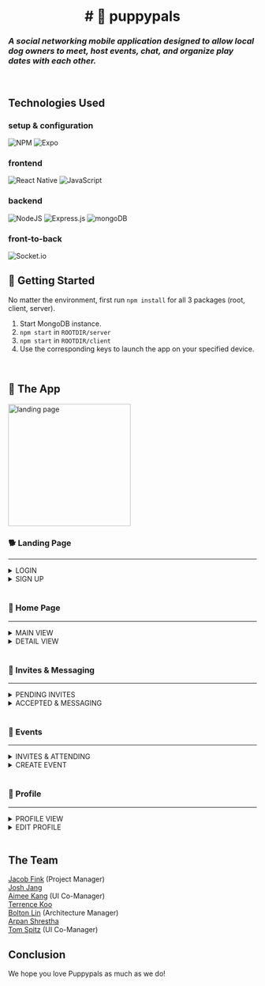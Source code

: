 <h1 align="center">
  <br>
    # 🐶 puppypals
    <h3 align="left">
        <i>A social networking mobile application designed to allow local dog owners to meet,
           host events, chat, and organize play dates with each other.</i>
      <br>
    </h3>
    <br>
</h1>

## Technologies Used

### setup & configuration
![NPM](https://img.shields.io/badge/NPM-%23CB3837.svg?style=for-the-badge&logo=npm&logoColor=white)
![Expo](https://img.shields.io/badge/Expo-%2320232a.svg?&style=for-the-badge&logo=expo&logoColor=blue)

### frontend
![React Native](https://img.shields.io/badge/react_native-%2320232a.svg?style=for-the-badge&logo=react&logoColor=%2361DAFB)
![JavaScript](https://img.shields.io/badge/javascript-%23323330.svg?style=for-the-badge&logo=javascript&logoColor=%23F7DF1E)

### backend
![NodeJS](https://img.shields.io/badge/node.js-6DA55F?style=for-the-badge&logo=node.js&logoColor=white)
![Express.js](https://img.shields.io/badge/express.js-%23404d59.svg?style=for-the-badge&logo=express&logoColor=%2361DAFB)
![mongoDB](https://img.shields.io/badge/mongoDB-FFF?style=for-the-badge&logo=mongodb&logoColor=green)

### front-to-back
![Socket.io](https://img.shields.io/badge/socket.io-FFF?style=for-the-badge&logo=socket.io&logoColor=black)
<br>

## 🚀 Getting Started

No matter the environment, first run `npm install` for all 3 packages (root, client, server).

1. Start MongoDB instance.
2. `npm start` in `ROOTDIR/server`
3. `npm start` in `ROOTDIR/client`
4. Use the corresponding keys to launch the app on your specified device.
<br>

## 🐾 The App
<img width="247.5" alt="landing page" src="https://user-images.githubusercontent.com/112882051/224507562-ec29106a-3909-4de8-93ea-bb5ea5bfc8ac.png">
<br>

### 🐕 Landing Page
<hr>
<details>
<summary>LOGIN</summary>
<br>
<ul>
  <li>Authenticates users who have already created an account</li>
  <li>Redirects to "Home" page on successful login</li>
  <li>Nav Bar (bottom) is rendered upon succesful login</li>
</ul>
<img width="247.5" alt="sign in" src="https://user-images.githubusercontent.com/112882051/224507524-c8424c43-cb2e-4128-91fa-1449488b6213.png">
</details>
<details>
  <summary>SIGN UP</summary>
  <br>
  <ul>
    <li>Allows for creation of new account</li>
    <li>Validates age-appropriateness of user (client spec. of 18 yrs or older)</li>
    <li>"Create Account" button directs new user to set up profile</li>
      <ul>
        <li>User uploads one Human pic</li>
        <li>User uploads one main Dog pic, and up to five additional Dog pics</li>
        <li>User builds profile w/ variety of text inputs and dropdown inputs</li>
        <li>Upon successful account creation, new user is redirected to "Home" page</li>
        <li>Nav Bar (bottom) is rendered</li>
      </ul>
  </ul>
  <img width="247.5" alt="sign up" src="https://user-images.githubusercontent.com/112882051/224507661-154cf8b5-4bcd-441e-9c93-7c6ba00c13d7.png">
</details>
<br>

### 🦴 Home Page
<hr>
<details>
  <summary>MAIN VIEW</summary>
  <br>
  <ul>
    <li>Swipe right to send a friend invite</li>
    <li>Swipe left to pass</li>
    <li>Use the "..." button to filter dogs</li>
  </ul>
  <div style="display: flex; flex-direction: row; align-items: space-evenly;">
    <img width="247.5" alt="home page" src="https://user-images.githubusercontent.com/112882051/224508184-f5ddff9f-0e18-44f9-9e78-2db4d6a63389.png">
    <img width="247.5" alt="filter dogs" src="https://user-images.githubusercontent.com/112882051/224508478-fc9952fd-f2db-441f-9396-0f8977da2ab1.png">
  </div>
</details>
<details>
  <summary>DETAIL VIEW</summary>
  <br>
  <ul>
    <li>Access by tapping main image</li>
    <li>Shows additional information about current dog & its owner (user)</li>
    <li>"Friendly" tags are conditionally rendered if they are `true`</li>
    <li>Swiping/cycling thru dogs is still possible</li>
  </ul>
  <img width="247.5" alt="more dog info" src="https://user-images.githubusercontent.com/112882051/224508878-1c4e0278-3d77-425f-9547-a77a66f943f3.png">
</details>
<br>

### 🐩 Invites & Messaging
<hr>
<details>
  <summary>PENDING INVITES</summary>
  <br>
  <ul>
    <li>Shows "invites", i.e. other users who have swiped right on your dog</li>
    <li>Similar to home page, swipe right to accept invite, swipe left to reject<li>
    <li><em>Future Enhancement: </em>tap invite to see associated profile</li>
  </ul>
  <img width="247.5" alt="accept invite" src="https://user-images.githubusercontent.com/112882051/224509002-5d1d29cf-c09d-4a62-805f-cad1945d6227.png">
</details>
<details>
  <summary>ACCEPTED & MESSAGING</summary>
  <br>
  <ul>
    <li>"Accepted" layout same as "Pending</li>
    <li>"Contains users whom you have swiped right to accept their invite, or vice-versa</li>
    <li>Tapping on a user in "accepted" brings up a chat view, with real-time messaging & emoji reaction capability</li>
  </ul>
  <img width="247.5" alt="messaging" src="https://user-images.githubusercontent.com/112882051/224509310-e9e62ac1-dbf8-44a7-9ff1-36cb95f9660e.png">
</details>
<br>

### 🌭 Events
<hr>
<details>
  <summary>INVITES & ATTENDING</summary>
  <br>
  <ul>
    <li>Shows events user is invited to/attending, based upon selected view</li>
    <li>Tapping on an event brings up details for the associated event</li>
    <li>User can RSVP to an event ("Invited" view) within event details modal</li>
  </ul>
  <div style="display: flex; flex-direction: row; align-items: space-evenly;">
    <img width="247.5" alt="invite or attending list" src="https://user-images.githubusercontent.com/112882051/224509938-07b4a04a-ed1a-4968-a216-53bcfa427638.png">
    <img width="247.5" alt="event details" src="https://user-images.githubusercontent.com/112882051/224510068-376694a0-6228-4060-96c4-6423a571b0e9.png">
  </div>
</details>
<details>
  <summary>CREATE EVENT</summary>
  <br>
  <ul>
    <li>Upon tapping ➕ icon, user can create a new event</li>
    <li>User can invite friends to the event before saving/creating</li>
  </ul>
  <img width="247.5" alt="invite or attending list" src="https://user-images.githubusercontent.com/112882051/224510147-10f3f24f-d058-4d8a-b059-5c49756a0bcb.png">
</details>
<br>

### 🦮 Profile
<hr>
<details>
  <summary>PROFILE VIEW</summary>
  <br>
  <ul>
    <li>Displays profile of the current user</li>
    <li>Renders available pics, information, and conditional "friendly" tags</li>
    <li>Tapping pencil brings up edit feature</li>
  </ul>
<img width="247.5" alt="profile" src="https://user-images.githubusercontent.com/112882051/224509724-37226e59-ab9b-4cc4-9482-131ca0199d58.png">
</details>
<details>
  <summary>EDIT PROFILE</summary>
  <br>
  <ul>
    <li>Allows customization of all dog pics</li>
    <li>City & State can be changed</li>
    <li>Bio can be edited</li>
    <li>All unedited/untouched items remain the same as pre-editing</li>
    <li>User has option to discard edits with "Go Back" button</li>
    <li><em>Future enhancement: </em>Street address can be changed</li>
  </ul>
<img width="247.5" alt="edit profile" src="https://user-images.githubusercontent.com/112882051/224509606-0b2f5c64-3a39-4362-9f2d-2156bfbab918.png">
</details>
<br>

## The Team
[Jacob Fink](https://github.com/Bradyhoo) (Project Manager) <br>
[Josh Jang](https://github.com/wooseok0717) <br>
[Aimee Kang](https://github.com/aimeekang) (UI Co-Manager) <br>
[Terrence Koo](https://github.com/tko0) <br>
[Bolton Lin](https://github.com/boltonlin) (Architecture Manager) <br>
[Arpan Shrestha](https://github.com/Pseudo08) <br>
[Tom Spitz](https://github.com/tjspitz) (UI Co-Manager)

## Conclusion
We hope you love Puppypals as much as we do!
